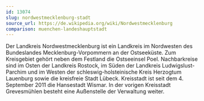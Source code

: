 ```yaml
---
id: 13074
slug: nordwestmecklenburg-stadt
source_url: https://de.wikipedia.org/wiki/Nordwestmecklenburg
comparison: muenchen-landeshauptstadt
---
```


Der Landkreis Nordwestmecklenburg ist ein Landkreis im Nordwesten des Bundeslandes Mecklenburg-Vorpommern an der Ostseeküste. Zum Kreisgebiet gehört neben dem Festland die Ostseeinsel Poel. Nachbarkreise sind im Osten der Landkreis Rostock, im Süden der Landkreis Ludwigslust-Parchim und im Westen der schleswig-holsteinische Kreis Herzogtum Lauenburg sowie die kreisfreie Stadt Lübeck. Kreisstadt ist seit dem 4. September 2011 die Hansestadt Wismar. In der vorigen Kreisstadt Grevesmühlen besteht eine Außenstelle der Verwaltung weiter.
